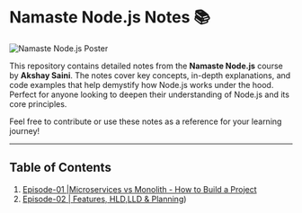 # Namaste Node.js Notes 📚

![Namaste Node.js Poster](https://do6gp1uxl3luu.cloudfront.net/banner+and+logos/namaste-node.webp)

This repository contains detailed notes from the **Namaste Node.js** course by **Akshay Saini**. The notes cover key concepts, in-depth explanations, and code examples that help demystify how Node.js works under the hood. Perfect for anyone looking to deepen their understanding of Node.js and its core principles.

Feel free to contribute or use these notes as a reference for your learning journey!

---

## Table of Contents

1. [Episode-01 |Microservices vs Monolith - How to Build a Project]([[https://github.com/Er-Mithleshsharma/Namaste-Nodejs-Notes/tree/main/Episode-01%20%20Introduction%20to%20NodeJS](https://github.com/himuuuuuuuuu/Namaste-Nodejs-Notes1-Season2/tree/master/Episode-01%20Microservices%20vs%20Monolith%20-How%20to%20Build%20a%20Project)])
2. [Episode-02 | Features, HLD,LLD & Planning]([[https://github.com/Er-Mithleshsharma/Namaste-Nodejs-Notes/tree/main/Episode-02%20%20JS%20on%20Server](https://github.com/himuuuuuuuuu/Namaste-Nodejs-Notes1-Season2/tree/master/Episode%20-02%20Features%2C%20HLD%2C%20LLD%20%26%20Planning)]))
